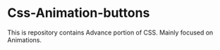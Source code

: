# Css-Animation-buttons
This is repository contains Advance portion of CSS. Mainly focused on Animations.
